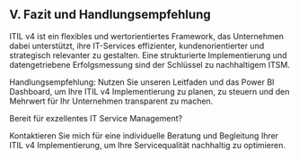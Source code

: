 ## V. Fazit und Handlungsempfehlung

ITIL v4 ist ein flexibles und wertorientiertes Framework, das Unternehmen dabei unterstützt, ihre IT-Services effizienter, kundenorientierter und strategisch relevanter zu gestalten. Eine strukturierte Implementierung und datengetriebene Erfolgsmessung sind der Schlüssel zu nachhaltigem ITSM.

Handlungsempfehlung: Nutzen Sie unseren Leitfaden und das Power BI Dashboard, um Ihre ITIL v4 Implementierung zu planen, zu steuern und den Mehrwert für Ihr Unternehmen transparent zu machen.

Bereit für exzellentes IT Service Management? 

Kontaktieren Sie mich für eine individuelle Beratung und Begleitung Ihrer ITIL v4 Implementierung, um Ihre Servicequalität nachhaltig zu optimieren.